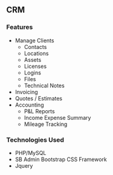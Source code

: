 ## CRM
### Features
* Manage Clients
  * Contacts
  * Locations
  * Assets
  * Licenses
  * Logins
  * Files
  * Technical Notes
* Invoicing
* Quotes / Estimates
* Accounting
  * P&L Reports
  * Income Expense Summary
  * Mileage Tracking


### Technologies Used
* PHP/MySQL
* SB Admin Bootstrap CSS Framework
* Jquery
